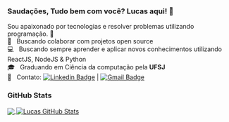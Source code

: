 ### Saudações, Tudo bem com você? Lucas aqui! 👋

Sou apaixonado por tecnologias e resolver problemas utilizando programação. 🤟
 <br/> :purple_heart: &nbsp; Buscando colaborar com projetos open source
 <br/> :computer: &nbsp; Buscando sempre aprender e aplicar novos conhecimentos utilizando ReactJS, NodeJS & Python
 <br/> 🎓 &nbsp; Graduando em Ciência da computação pela **UFSJ**
 <br/> :email: &nbsp; Contato: [![Linkedin Badge](https://img.shields.io/badge/-LucasVidigal-blue?style=flat-square&logo=Linkedin&logoColor=white&link=https://www.linkedin.com/in/lucas-de-freitas-vidigal-66862513b/)](https://www.linkedin.com/in/lucas-de-freitas-vidigal-66862513b/) 
| 
[![Gmail Badge](https://img.shields.io/badge/-lucasvidigal3@gmail.com-c14438?style=flat-square&logo=Gmail&logoColor=white&link=mailto:lucasvidigal3@gmail.com)](mailto:lucasvidigal3@gmail.com)

### GitHub Stats
<a href="https://github.com/LucasVidigal98/LucasVidigal98">
  <img align="center" src="https://github-readme-stats.vercel.app/api/top-langs/?username=LucasVidigal98&&title_color=ffffff&text_color=c9cacc&icon_color=2bb8a&bg_color=1d1f21" />
</a>
<a href="https://github.com/LucasVidigal98/LucasVidigal98">
  <img align="center" src="https://github-readme-stats.vercel.app/api?username=LucasVidigal98&show_icons=true&line_height=27&count_private=true&title_color=ffffff&text_color=c9cacc&icon_color=2bb8a&bg_color=1d1f21" alt="Lucas GitHub Stats" />
</a>

